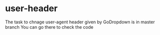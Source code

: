 # user-header
The task to chnage user-agent header given by GoDropdown is in master branch
You can go there to check the code
